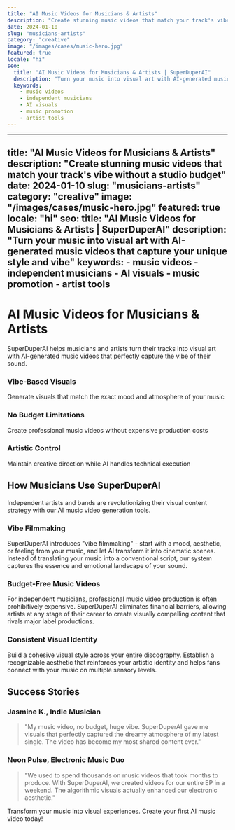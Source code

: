 ```yaml
---
title: "AI Music Videos for Musicians & Artists"
description: "Create stunning music videos that match your track's vibe without a studio budget"
date: 2024-01-10
slug: "musicians-artists"
category: "creative"
image: "/images/cases/music-hero.jpg"
featured: true
locale: "hi"
seo:
  title: "AI Music Videos for Musicians & Artists | SuperDuperAI"
  description: "Turn your music into visual art with AI-generated music videos that capture your unique style and vibe"
  keywords:
    - music videos
    - independent musicians
    - AI visuals
    - music promotion
    - artist tools
---
```


---
title: "AI Music Videos for Musicians & Artists"
description: "Create stunning music videos that match your track's vibe without a studio budget"
date: 2024-01-10
slug: "musicians-artists"
category: "creative"
image: "/images/cases/music-hero.jpg"
featured: true
locale: "hi"
seo:
  title: "AI Music Videos for Musicians & Artists | SuperDuperAI"
  description: "Turn your music into visual art with AI-generated music videos that capture your unique style and vibe"
  keywords:
    - music videos
    - independent musicians
    - AI visuals
    - music promotion
    - artist tools
---

# AI Music Videos for Musicians & Artists

SuperDuperAI helps musicians and artists turn their tracks into visual art with AI-generated music videos that perfectly capture the vibe of their sound.

### Vibe-Based Visuals

Generate visuals that match the exact mood and atmosphere of your music

  ### No Budget Limitations

Create professional music videos without expensive production costs

  ### Artistic Control

Maintain creative direction while AI handles technical execution

## How Musicians Use SuperDuperAI

Independent artists and bands are revolutionizing their visual content strategy with our AI music video generation tools.

### Vibe Filmmaking

SuperDuperAI introduces "vibe filmmaking" - start with a mood, aesthetic, or feeling from your music, and let AI transform it into cinematic scenes. Instead of translating your music into a conventional script, our system captures the essence and emotional landscape of your sound.

### Budget-Free Music Videos

For independent musicians, professional music video production is often prohibitively expensive. SuperDuperAI eliminates financial barriers, allowing artists at any stage of their career to create visually compelling content that rivals major label productions.

### Consistent Visual Identity

Build a cohesive visual style across your entire discography. Establish a recognizable aesthetic that reinforces your artistic identity and helps fans connect with your music on multiple sensory levels.

## Success Stories

### Jasmine K., Indie Musician

> "My music video, no budget, huge vibe. SuperDuperAI gave me visuals that perfectly captured the dreamy atmosphere of my latest single. The video has become my most shared content ever."

### Neon Pulse, Electronic Music Duo

> "We used to spend thousands on music videos that took months to produce. With SuperDuperAI, we created videos for our entire EP in a weekend. The algorithmic visuals actually enhanced our electronic aesthetic."

  Transform your music into visual experiences. Create your first AI music video
  today!

